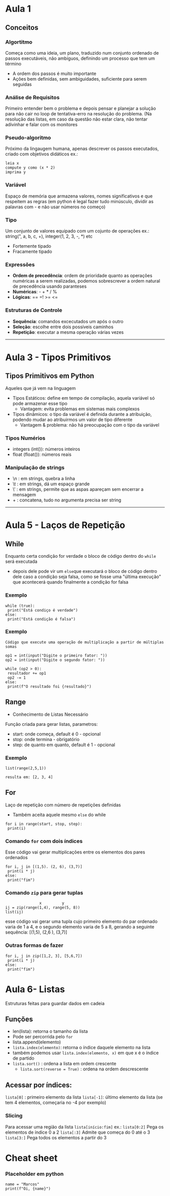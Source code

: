 # Aula 1
## Conceitos
### Algortitmo
Começa como uma ideia, um plano, traduzido num conjunto ordenado de passos executáveis, não ambíguos, definindo um processo que tem um término
* A ordem dos passos é muito importante
* Ações bem definidas, sem ambiguidades, suficiente para serem seguidas

### Análise de Requisitos
Primeiro entender bem o problema e depois pensar e planejar a solução para não cair no loop de tentativa-erro na resolução do problema. (Na resolução das listas, em caso da questão não estar clara, não tentar adivinhar e falar com os monitores

### Pseudo-algoritmo
Próximo da lingaugem humana, apenas descrever os passos executados, criado com objetivos didáticos
ex.:
```
leia x
compute y como (x * 2)
imprima y
```

### Variável
Espaço de memória que armazena valores, nomes significativos e que respeitem as regras (em python é legal fazer tudo minúsculo, dividir as palavras com - e não usar números no começo)

### Tipo
Um conjunto de valores equipado com um cojunto de operações ex.: string(", a, b, c, +), integer(1, 2, 3, -, *) etc
* Fortemente tipado
* Fracamente tipado

### Expressões
* **Ordem de precedência**: ordem de prioridade quanto as operações numéricas a serem realizadas, podemos sobrescrever a ordem natural de precedência usando paranteses
* **Numéricas**: - + * / %  
* **Lógicas**: == =! >= <=
 
### Estruturas de Controle
* **Sequência**: comandos excecutados um após o outro
* **Seleção**: escolhe entre dois possíveis caminhos
*  **Repetição**: executar a mesma operação várias vezes


***
# Aula 3 - Tipos Primitivos
## Tipos Primitivos em Python
Aqueles que já vem na linguagem
* Tipos Estáticos: define em tempo de compilação, aquela variável só pode armazenar esse tipo
  *   Vantagem: evita problemas em sistemas mais complexos
* Tipos dinâmicos: o tipo da variável é definida durante a atribuição, podendo mudar ao atribuirmos um valor de tipo diferente
  * Vantagem & problema: não há preocupação com o tipo da variável

### Tipos Numérios
* integers (int()): números inteiros
* float (float()): números reais



### Manipulação de strings
* \n : em strings, quebra a linha
* \t : em strings, dá um espaço grande
* \\' : em strings, permite que as aspas apareçam sem encerrar a mensagem
* \+ : concatena, tudo no argumenta precisa ser string

***
# Aula 5 - Laços de Repetição

## While
Enquanto certa condição for verdade o bloco de código dentro do `while` será executada

* depois dele pode vir um `else`que executará o bloco de código dentro dele caso a condição seja falsa, como se fosse uma "última execução" que acontecerá quando finalmente a condição for falsa

### Exemplo
```
while (true):
 print("Está condiço é verdade")
else:
 print("Está condição é falsa")
```
### Exemplo
```
Código que execute uma operação de multiplicação a partir de múltiplas somas

op1 = int(input("Digite o primeiro fator: "))
op2 = int(input("Digite o segundo fator: "))

while (op2 > 0): 
 resultador += op1
 op2 -= 1
else:
 print(f"O resultado foi {resultado}")
```
## Range
* Conhecimento de Listas Necessário

Função criada para gerar listas, parametros:
* start: onde começa, default é 0 - opcional
* stop: onde termina - obrigatório
* step: de quanto em quanto, default é 1 - opcional

### Exemplo
```
list(range(2,5,1))

resulta em: [2, 3, 4]
```

## For

Laço de repetição com número de repetições definidas
* Também aceita aquele mesmo `else` do while

```
for i in range(start, stop, step):
 print(i)
```
### Comando `for` com dois índices
Esse código vai gerar multiplicações entre os elementos dos pares ordenados
```
for i, j in [(1,5). (2, 6), (3,7)]
 print(i * j)
else:
 print("fim")
```
### Comando `zip` para gerar tuplas
```
               x         y
ij = zip(range(1,4), range(5, 8))
list(ij)
```
esse código vai gerar uma tupla cujo primeiro elemento do par ordenado varia de 1 a 4, e o segundo elemento varia de 5 a 8, gerando a seguinte sequência:
[(1,5), (2,6 ), (3,7)]

### Outras formas de fazer
```
for i, j in zip([1,2, 3], [5,6,7])
 print(i * j)
else:
 print("fim")
```
# Aula 6- Listas
Estruturas feitas para guardar dados em cadeia
## Funções
* len(lista): retorna o tamanho da lista
* Pode ser percorrida pelo `for`
* lista.append(elemento)
* `lista.index(elemento)`: retorna o índice daquele elemento na lista
 *  também podemos usar `lista.index(elemento, x)` em que x é o índice de partido
* `lista.sort()` : ordena a lista em ordem crescente
  * `lista.sort(reverse = True)` : ordena na ordem descrescente
## Acessar por índices:
 `lista[0]` : primeiro elemento da lista
 `lista[-1]`: último elemento da lista (se tem 4 elementos, começaria no -4 por exemplo)
 ### Slicing
 Para acessar uma região da lista
 `lista[início:fim]`
 ex.:
 `lista[0:2]` Pega os elementos de índice 0 a 2
 `lista[:3]`  Admite que começa do 0 até o 3
 `lista[3:]`  Pega todos os elementos a partir do 3


# Cheat sheet

### Placeholder em python
```
name = "Marcos"
print(f"Oi, {name}")
```


